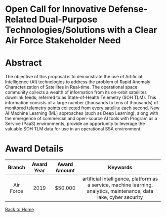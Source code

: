 
Open Call for Innovative Defense-Related Dual-Purpose Technologies/Solutions with a Clear Air Force Stakeholder Need
====================================================================================================================

# Abstract


The objective of this proposal is to demonstrate the use of Artificial Intelligence (AI) technologies to address the problem of Rapid Anomaly Characterization of Satellites in Real-time. The operational space community collects a wealth of information from its on-orbit satellites downlink feeds; referred to as State-of-Health Telemetry (SOH TLM). This information consists of a large number (thousands to tens of thousands) of monitored telemetry points collected from every satellite each second. New AI Machine Learning (ML) approaches (such as Deep Learning), along with the emergence of commercial and open-source AI tools with Program as a Service (PaaS) environments, provide an opportunity to leverage the valuable SOH TLM data for use in an operational SSA environment.  

# Award Details

|Branch|Award Year|Award Amount|Keywords|
| :---: | :---: | :---: | :---: |
|Air Force|2019|$50,000|artificial intelligence, platform as a service, machine learning, analytics, maintenance, data lake, cyber security|
  
  


[Back to Home](https://github.com/chrischow/dod_sbir_awards#1460)